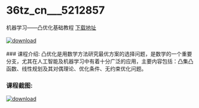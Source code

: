 # 36tz_cn___5212857
机器学习——凸优化基础教程
[下载地址](http://www.36tz.cn/article/5212857 "下载地址")
<br/></br>[![download](http://36tz.cn/muke_img/2020_05_2-40.png "下载地址")](http://www.36tz.cn/article/5212857 "下载地址")
<br/></br>### 课程介绍:
凸优化是用数学方法研究最优方案的选择问题，是数学的一个重要分支，尤其在人工智能及机器学习中有着十分广泛的应用，主要内容包括：凸集凸函数、线性规划及其对偶理论、优化条件、无约束优化问题。

### 课程截图:
[![download](http://36tz.cn/muke_img/2020_05_1-43.png "下载地址")](http://www.36tz.cn/article/5212857 "下载地址")
